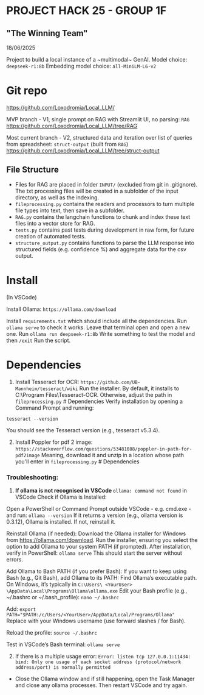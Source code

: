 # PROJECT HACK 25 - GROUP 1F 
## "The Winning Team"
18/06/2025

Project to build a local instance of a ~multimodal~ GenAI.
Model choice: ` deepseek-r1:8b `
Embedding model choice: ` all-MiniLM-L6-v2 `

# Git repo
https://github.com/Loxodromia/Local_LLM/

MVP branch - V1, single prompt on RAG with Streamlit UI, no parsing:  ` RAG ` https://github.com/Loxodromia/Local_LLM/tree/RAG

Most current branch - V2, structured data and iteration over list of queries from spreadsheet: ` struct-output ` (built from ` RAG `) https://github.com/Loxodromia/Local_LLM/tree/struct-output

## File Structure
* Files for RAG are placed in folder ` INPUT/ ` (excluded from git in .gitignore). The txt processing files will be created in a subfolder of the input directory, as well as the indexing.
* ` fileprocessing.py ` contains the readers and processors to turn multiple file types into text, then save in a subfolder.
* ` RAG.py ` contains the langchain functions to chunk and index these text files into a vector store for RAG.
* ` tests.py ` contains past tests during development in raw form, for future creation of automated tests.
* ` structure_output.py ` contains functions to parse the LLM response into structured fields (e.g. confidence %) and aggregate data for the csv output.


# Install
(In VSCode)

Install Ollama: `https://ollama.com/download`

Install `requirements.txt` which should include all the dependencies.
Run `ollama serve` to check it works. Leave that terminal open and open a new one.
Run `ollama run deepseek-r1:8b`
Write something to test the model and then `/exit`
Run the script.

# Dependencies

1. Install Tesseract for OCR: ` https://github.com/UB-Mannheim/tesseract/wiki `
Run the installer. By default, it installs to C:\Program Files\Tesseract-OCR. Otherwise, adjust the path in ` fileprocessing.py ` # Dependencies
Verify installation by opening a Command Prompt and running:

` tesseract --version `

You should see the Tesseract version (e.g., tesseract v5.3.4).

2. Install Poppler for pdf 2 image: ` https://stackoverflow.com/questions/53481088/poppler-in-path-for-pdf2image `
Meaning, download it and unzip in a location whose path you'll enter in ` fileprocessing.py ` # Dependencies


### Troubleshooting: 

1. <b> If ollama is not recognised in VSCode </b>
` ollama: command not found ` in VSCode
Check if Ollama is Installed:

Open a PowerShell or Command Prompt outside VSCode - e.g. cmd.exe - and run:
` ollama --version `
If it returns a version (e.g., ollama version is 0.3.12), Ollama is installed. If not, reinstall it.

Reinstall Ollama (if needed): Download the Ollama installer for Windows from https://ollama.com/download. 
Run the installer, ensuring you select the option to add Ollama to your system PATH (if prompted).
After installation, verify in PowerShell:
` ollama serve `
This should start the server without errors.

Add Ollama to Bash PATH (if you prefer Bash):
If you want to keep using Bash (e.g., Git Bash), add Ollama to its PATH:
Find Ollama’s executable path. On Windows, it’s typically in ` C:\Users\ <YourUser> \AppData\Local\Programs\Ollama\ollama.exe `
Edit your Bash profile (e.g., ~/.bashrc or ~/.bash_profile):
` nano ~/.bashrc `

Add:
`export PATH="$PATH:/c/Users/<YourUser>/AppData/Local/Programs/Ollama" `
Replace <YourUser> with your Windows username (use forward slashes / for Bash).

Reload the profile:
`source ~/.bashrc `

Test in VSCode’s Bash terminal:
`ollama serve `

2. If there is a multiple usage error: `Error: listen tcp 127.0.0.1:11434: bind: Only one usage of each socket address (protocol/network address/port) is normally permitted`
* Close the Ollama window and if still happening, open the Task Manager and close any ollama processes. Then restart VSCode and try again.


